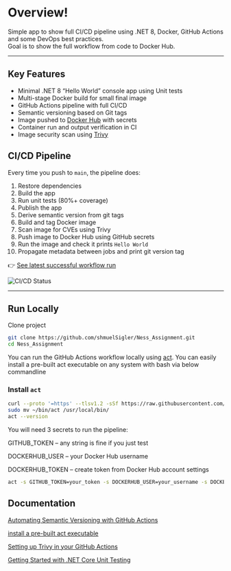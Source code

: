 # Overview!

Simple app to show full CI/CD pipeline using .NET 8, Docker, GitHub Actions and some DevOps best practices.  
Goal is to show the full workflow from code to Docker Hub.

---

##  Key Features

- Minimal .NET 8 “Hello World” console app using Unit tests
- Multi-stage Docker build for small final image
- GitHub Actions pipeline with full CI/CD
- Semantic versioning based on Git tags
- Image pushed to [Docker Hub](https://hub.docker.com/r/sigler05/hello-world) with secrets
- Container run and output verification in CI
- Image security scan using [Trivy](https://github.com/aquasecurity/trivy-action)


##  CI/CD Pipeline

Every time you push to `main`, the pipeline does:

1. Restore dependencies
2. Build the app
3. Run unit tests (80%+ coverage)
4. Publish the app
5. Derive semantic version from git tags
6. Build and tag Docker image 
7. Scan image for CVEs using Trivy
8. Push image to Docker Hub using GitHub secrets
9. Run the image and check it prints `Hello World`
10. Propagate  metadata between jobs and print git version tag

👉 [See latest successful workflow run](https://github.com/shmuelSigler/Ness_Assignment/actions/workflows/ci-cd.yml)

![CI/CD Status](https://github.com/shmuelSigler/Ness_Assignment/actions/workflows/ci-cd.yml/badge.svg)

---

## Run Locally
Clone project
```bash
git clone https://github.com/shmuelSigler/Ness_Assignment.git
cd Ness_Assignment
```

You can run the GitHub Actions workflow locally using [act](https://github.com/nektos/act).
You can easily install a pre-built act executable on any system with bash via below commandline

### Install `act`

```bash
curl --proto '=https' --tlsv1.2 -sSf https://raw.githubusercontent.com/nektos/act/master/install.sh | sudo bash
sudo mv ~/bin/act /usr/local/bin/
act --version
```


You will need 3 secrets to run the pipeline:

GITHUB_TOKEN – any string is fine if you just test

DOCKERHUB_USER – your Docker Hub username

DOCKERHUB_TOKEN – create token from Docker Hub account settings

```bash
act -s GITHUB_TOKEN=your_token -s DOCKERHUB_USER=your_username -s DOCKERHUB_TOKEN=your_token
```

## Documentation

[Automating Semantic Versioning with GitHub Actions
](https://medium.com/@swastikaaryal/automating-semantic-versioning-with-github-actions-33e9fa23d912)

[install a pre-built act executable  ](https://nektosact.com/installation/index.html)

[Setting up Trivy in your GitHub Actions](https://thomasthornton.cloud/2025/03/18/setting-up-trivy-in-your-github-actions/)

[Getting Started with .NET Core Unit Testing](https://medium.com/@agrawalvishesh9271/mastering-unit-testing-in-net-core-2-1b0f48075b61)
